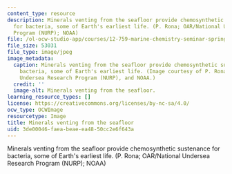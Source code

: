 ```yaml
---
content_type: resource
description: Minerals venting from the seafloor provide chemosynthetic sustenance
  for bacteria, some of Earth's earliest life. (P. Rona; OAR/National Undersea Research
  Program (NURP); NOAA)
file: /ol-ocw-studio-app/courses/12-759-marine-chemistry-seminar-spring-2006/3de00046faeabeaeea4850cc2e6f643a_12-759s06.jpg
file_size: 53031
file_type: image/jpeg
image_metadata:
  caption: Minerals venting from the seafloor provide chemosynthetic sustenance for
    bacteria, some of Earth's earliest life. (Image courtesy of P. Rona, OAR/National
    Undersea Research Program (NURP), and NOAA.)
  credit: ''
  image-alt: Minerals venting from the seafloor.
learning_resource_types: []
license: https://creativecommons.org/licenses/by-nc-sa/4.0/
ocw_type: OCWImage
resourcetype: Image
title: Minerals venting from the seafloor
uid: 3de00046-faea-beae-ea48-50cc2e6f643a
---
```

Minerals venting from the seafloor provide chemosynthetic sustenance for bacteria, some of Earth's earliest life. (P. Rona; OAR/National Undersea Research Program (NURP); NOAA)